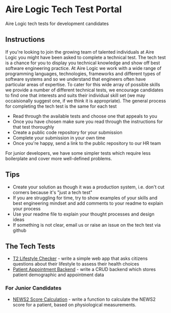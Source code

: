 # Aire Logic Tech Test Portal

Aire Logic tech tests for development candidates

## Instructions

If you're looking to join the growing team of talented individuals at Aire Logic you might have been asked to complete a technical test. The tech test is a chance for you to display you technical knowledge and show off best software engineering practice. At Aire Logic we work with a wide range of programming languages, technologies, frameworks and different types of software systems and so we understand that engineers often have particular areas of expertise. To cater for this wide array of possible skills we provide a number of different technical tests, we encourage candidates to find one that interests and suits their individual skill set (we may occaisionally suggest one, if we think it is appropriate). The general process for completing the tech test is the same for each test

- Read through the available tests and choose one that appeals to you
- Once you have chosen make sure you read through the instructions for that test thoroughly
- Create a public code repository for your submission
- Complete your submission in your own time
- Once you're happy, send a link to the public repository to our HR team

For junior developers, we have some simpler tests which require less boilerplate and cover more well-defined problems.

## Tips

 - Create your solution as though it was a production system, i.e. don't cut corners because it's "just a tech test"
 - If you are struggling for time, try to show examples of your skills and best engineering mindset and add comments to your readme to explain your process
 - Use your readme file to explain your thought processes and design ideas
 - If something is not clear, email us or raise an issue on the tech test via github

## The Tech Tests

 - [T2 Lifestyle Checker](/T2-Lifestyle-Checker) - write a simple web app that asks citizens questions about their lifestyle to assess their health choices
 - [Patient Appointment Backend](/Patient-Appointment-Backend) - write a CRUD backend which stores patient demographic and appointment data

### For Junior Candidates

 - [NEWS2 Score Calculation](/NEWS2-Score-Calculation) - write a function to calculate the NEWS2 score for a patient, based on physiological measurements.
